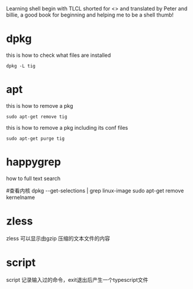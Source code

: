 Learning shell begin with TLCL shorted for <<The Linux Command Line>> and translated by Peter and billie, a good book for beginning and helping me to be a shell thumb!


# dpkg
this is how to check what files are installed

    dpkg -L tig

# apt
this is how to remove a pkg

    sudo apt-get remove tig

this is how to remove a pkg including its conf files

    sudo apt-get purge tig

# happygrep
how to full text search

#查看内核
dpkg --get-selections | grep linux-image
sudo apt-get remove kernelname

# zless
zless 可以显示由gzip 压缩的文本文件的内容

# script

script 记录输入过的命令，exit退出后产生一个typescript文件
